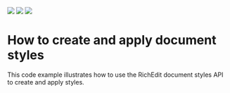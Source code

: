 <!-- default badges list -->
![](https://img.shields.io/endpoint?url=https://codecentral.devexpress.com/api/v1/VersionRange/128609747/18.1.3%2B)
[![](https://img.shields.io/badge/Open_in_DevExpress_Support_Center-FF7200?style=flat-square&logo=DevExpress&logoColor=white)](https://supportcenter.devexpress.com/ticket/details/E2670)
[![](https://img.shields.io/badge/📖_How_to_use_DevExpress_Examples-e9f6fc?style=flat-square)](https://docs.devexpress.com/GeneralInformation/403183)
<!-- default badges end -->
# How to create and apply document styles


<p>This code example illustrates how to use the RichEdit document styles API to create and apply styles.</p>

<br/>


